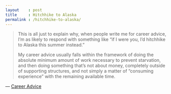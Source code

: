 ```yaml
---
layout    : post
title     : Hitchhike to Alaska
permalink : /hitchhike-to-alaska/
---
```


> This is all just to explain why, when people write me for career advice, I’m
> as likely to respond with something like “if I were you, I’d hitchhike to
> Alaska this summer instead.”
> 
> My career advice usually falls within the framework of doing the absolute
> minimum amount of work necessary to prevent starvation, and then doing
> something that’s not about money, completely outside of supporting structures,
> and not simply a matter of “consuming experience” with the remaining available
> time.

&mdash; [Career Advice](http://www.thoughtcrime.org/blog/career-advice/)
